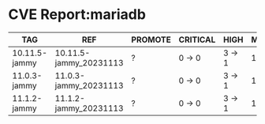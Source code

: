# CVE Report:mariadb
|      TAG      |          REF           | PROMOTE | CRITICAL |  HIGH  |  MEDIUM  |   LOW    | UNKNOWN |
|---------------|------------------------|---------|----------|--------|----------|----------|---------|
| 10.11.5-jammy | 10.11.5-jammy_20231113 | ?       | 0 -> 0   | 3 -> 1 | 14 -> 13 | 33 -> 30 | 0 -> 0  |
| 11.0.3-jammy  | 11.0.3-jammy_20231113  | ?       | 0 -> 0   | 3 -> 1 | 14 -> 13 | 33 -> 30 | 0 -> 0  |
| 11.1.2-jammy  | 11.1.2-jammy_20231113  | ?       | 0 -> 0   | 3 -> 1 | 14 -> 13 | 33 -> 30 | 0 -> 0  |
